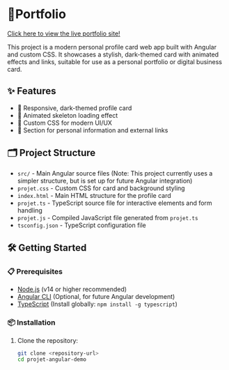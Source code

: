 # 🚀Portfolio

[Click here to view the live portfolio site!](https://portfoliocicada.netlify.app)

This project is a modern personal profile card web app built with Angular and custom CSS. It showcases a stylish, dark-themed card with animated effects and links, suitable for use as a personal portfolio or digital business card.

## ✨ Features
- 🖤 Responsive, dark-themed profile card
- 🦴 Animated skeleton loading effect
- 🎨 Custom CSS for modern UI/UX
- 🔗 Section for personal information and external links

## 🗂️ Project Structure
- `src/` - Main Angular source files (Note: This project currently uses a simpler structure, but is set up for future Angular integration)
- `projet.css` - Custom CSS for card and background styling
- `index.html` - Main HTML structure for the profile card
- `projet.ts` - TypeScript source file for interactive elements and form handling
- `projet.js` - Compiled JavaScript file generated from `projet.ts`
- `tsconfig.json` - TypeScript configuration file

## 🛠️ Getting Started

### 📋 Prerequisites
- [Node.js](https://nodejs.org/) (v14 or higher recommended)
- [Angular CLI](https://angular.io/cli) (Optional, for future Angular development)
- [TypeScript](https://www.typescriptlang.org/) (Install globally: `npm install -g typescript`)

### 📦 Installation
1. Clone the repository:
   ```bash
   git clone <repository-url>
   cd projet-angular-demo
